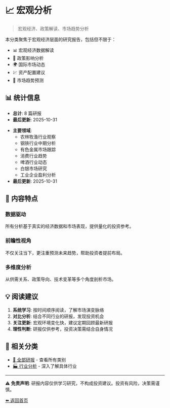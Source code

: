 # 📈 宏观分析

> 宏观经济、政策解读、市场趋势分析

本分类聚焦于宏观经济层面的研究报告，包括但不限于：
- 📊 宏观经济数据解读
- 📜 政策影响分析  
- 🌍 国际市场动态
- 💹 资产配置建议
- 🔮 市场趋势预测

## 📊 统计信息

<!-- stats:start -->

- **总计**: 8 篇研报
- **最后更新**: 2025-10-31

<!-- stats:end -->

- **主要领域**: 
  - 农林牧渔行业观察
  - 钢铁行业中期分析
  - 有色金属市场跟踪
  - 消费行业趋势
  - 啤酒行业动态
  - 白银市场研究
  - 工业企业盈利分析
- **最后更新**: 2025-10-31

## 🎯 内容特点

### 数据驱动
所有分析基于真实的经济数据和市场表现，提供量化的投资参考。

### 前瞻性视角
不仅关注当下，更注重预测未来趋势，帮助投资者提前布局。

### 多维度分析
从供需关系、政策导向、技术变革等多个角度剖析市场。

## 💡 阅读建议

1. **系统学习**: 按时间顺序阅读，了解市场演变脉络
2. **对比分析**: 结合不同行业的研报，发现投资机会
3. **关注更新**: 宏观环境变化快，建议定期回顾最新研报
4. **理性判断**: 研报仅供参考，投资决策需结合自身情况

## 🔗 相关分类

- [📑 全部研报](../全部研报/README.md) - 查看所有类别
- [🏭 行业分析](../行业分析/README.md) - 深入了解具体行业

---

⚠️ **免责声明**: 研报内容仅供学习研究，不构成投资建议。投资有风险，决策需谨慎。

[⬅️ 返回首页](../../wiki_Gator_Investment_Research/docs/README.md)

